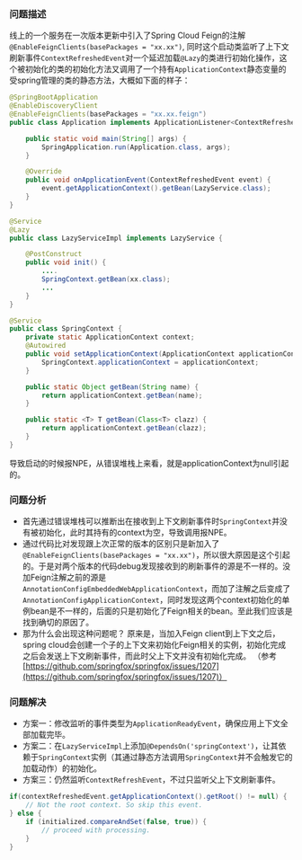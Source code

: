 ### 问题描述
线上的一个服务在一次版本更新中引入了Spring Cloud Feign的注解  `@EnableFeignClients(basePackages = "xx.xx")`, 同时这个启动类监听了上下文刷新事件`ContextRefreshedEvent`对一个延迟加载`@Lazy`的类进行初始化操作，这个被初始化的类的初始化方法又调用了一个持有`ApplicationContext`静态变量的受spring管理的类的静态方法，大概如下面的样子：

```java
@SpringBootApplication
@EnableDiscoveryClient
@EnableFeignClients(basePackages = "xx.xx.feign")
public class Application implements ApplicationListener<ContextRefreshedEvent> {

    public static void main(String[] args) {
        SpringApplication.run(Application.class, args);
    }

    @Override
    public void onApplicationEvent(ContextRefreshedEvent event) {
        event.getApplicationContext().getBean(LazyService.class);
    }
}
```

```java
@Service
@Lazy
public class LazyServiceImpl implements LazyService {

    @PostConstruct
    public void init() {
        ....
        SpringContext.getBean(xx.class);
        ...
    }
}
```

```java
@Service
public class SpringContext {
    private static ApplicationContext context;
    @Autowired
    public void setApplicationContext(ApplicationContext applicationContext) {
        SpringContext.applicationContext = applicationContext;
    }

    public static Object getBean(String name) {
        return applicationContext.getBean(name);
    }

    public static <T> T getBean(Class<T> clazz) {
        return applicationContext.getBean(clazz);
    }
}
```
导致启动的时候报NPE，从错误堆栈上来看，就是applicationContext为null引起的。

### 问题分析
* 首先通过错误堆栈可以推断出在接收到上下文刷新事件时`SpringContext`并没有被初始化，此时其持有的context为空，导致调用报NPE。
* 通过代码比对发现跟上次正常的版本的区别只是新加入了`@EnableFeignClients(basePackages = "xx.xx")`，所以很大原因是这个引起的。于是对两个版本的代码debug发现接收到的刷新事件的源是不一样的。没加Feign注解之前的源是`AnnotationConfigEmbeddedWebApplicationContext`，而加了注解之后变成了`AnnotationConfigApplicationContext`，同时发现这两个context初始化的单例bean是不一样的，后面的只是初始化了Feign相关的bean。至此我们应该是找到确切的原因了。
* 那为什么会出现这种问题呢？
原来是，当加入Feign client到上下文之后，spring cloud会创建一个子的上下文来初始化Feign相关的实例，初始化完成之后会发送上下文刷新事件，而此时父上下文并没有初始化完成。 （参考[https://github.com/springfox/springfox/issues/1207](https://github.com/springfox/springfox/issues/1207)）


### 问题解决
* 方案一：修改监听的事件类型为`ApplicationReadyEvent`，确保应用上下文全部加载完毕。
* 方案二：在`LazyServiceImpl`上添加`@DependsOn('springContext')`，让其依赖于`SpringContext`实例（其通过静态方法调用`SpringContext`并不会触发它的加载动作）的初始化。
* 方案三：仍然监听`ContextRefreshEvent`，不过只监听父上下文刷新事件。
```java
if(contextRefreshedEvent.getApplicationContext().getRoot() != null) {
    // Not the root context. So skip this event.
} else {
    if (initialized.compareAndSet(false, true)) {
        // proceed with processing.
    }
}
```
